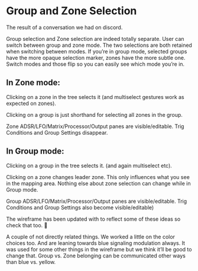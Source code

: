 # Group and Zone Selection

The result of a conversation we had on discord.

Group selection and Zone selection are indeed totally separate.
User can switch between group and zone mode.
The two selections are both retained when switching between modes.
If you’re in group mode, selected groups have the more opaque
selection marker, zones have the more subtle one. Switch modes
and those flip so you can easily see which mode you’re in.

## In Zone mode:

Clicking on a zone in the tree selects it (and multiselect gestures work as expected on zones).

Clicking on a group is just shorthand for selecting all zones in the group.

Zone ADSR/LFO/Matrix/Processor/Output panes are visible/editable.
Trig Conditions and Group Settings disappear.

## In Group mode:

Clicking on a group in the tree selects it. (and again multiselect etc).

Clicking on a zone changes leader zone. This only influences what you see in the mapping area. Nothing else about zone
selection can change while in Group mode.

Group ADSR/LFO/Matrix/Processor/Output panes are visible/editable.
Trig Conditions and Group Settings also become visible/editable)

The wireframe has been updated with to reflect some of these ideas so check that too. 🙂

A couple of not directly related things. We worked a little on the color choices too. And are leaning towards blue
signaling modulation always. It was used for some other things in the wireframe but we think it’ll be good to change
that. Group vs. Zone belonging can be communicated other ways than blue vs. yellow.
